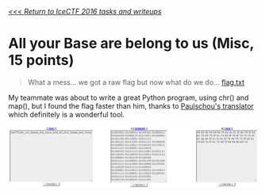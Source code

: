 _[<<< Return to IceCTF 2016 tasks and writeups](/CTF-Jeopardy/2016-icectf)_
# All your Base are belong to us (Misc, 15 points)

>What a mess... we got a raw flag but now what do we do... [flag.txt](flag.txt)

My teammate was about to write a great Python program, using chr() and map(), but I found the flag faster than him, thanks to [Paulschou's translator](https://paulschou.com/tools/xlate/) which definitely is a wonderful tool.

![Affichage de l'image all-your-base.png](all-your-base.png)
